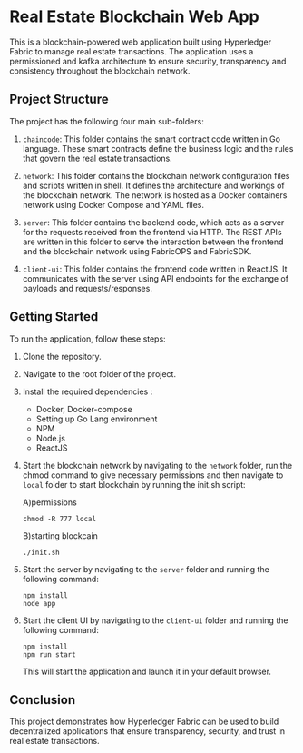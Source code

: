# Real Estate Blockchain Web App

This is a blockchain-powered web application built using Hyperledger Fabric to manage real estate transactions. The application uses a permissioned and kafka architecture to ensure security, transparency and consistency throughout the blockchain network.

## Project Structure

The project has the following four main sub-folders:

1. `chaincode`: This folder contains the smart contract code written in Go language. These smart contracts define the business logic and the rules that govern the real estate transactions.

2. `network`: This folder contains the blockchain network configuration files and scripts written in shell. It defines the architecture and workings of the blockchain network. The network is hosted as a Docker containers network using Docker Compose and YAML files.

3. `server`: This folder contains the backend code, which acts as a server for the requests received from the frontend via HTTP. The REST APIs are written in this folder to serve the interaction between the frontend and the blockchain network using FabricOPS and FabricSDK.

4. `client-ui`: This folder contains the frontend code written in ReactJS. It communicates with the server using API endpoints for the exchange of payloads and requests/responses.

## Getting Started

To run the application, follow these steps:

1. Clone the repository.

2. Navigate to the root folder of the project.

3. Install the required dependencies :
   - Docker, Docker-compose
   - Setting up Go Lang environment
   - NPM
   - Node.js
   - ReactJS
 

4. Start the blockchain network by navigating to the `network` folder, run the chmod command to give necessary permissions and then navigate to `local` folder to start blockchain by running the init.sh script:
   
   A)permissions
   ```
   chmod -R 777 local
   ```
   B)starting blockcain
   ```
   ./init.sh
   ```

6. Start the server by navigating to the `server` folder and running the following command:

   ```
   npm install
   node app
   ```

7. Start the client UI by navigating to the `client-ui` folder and running the following command:

   ```
   npm install
   npm run start
   ```

   This will start the application and launch it in your default browser.

## Conclusion

This project demonstrates how Hyperledger Fabric can be used to build decentralized applications that ensure transparency, security, and trust in real estate transactions.
